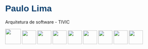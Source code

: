 <h1 style="font-family:Arial,sans-serif;color: #0F4270";>Paulo Lima</h1>
<p>Arquitetura de software - TIVIC</p>
<div>

  
  <i class="devicon-django-plain"></i>

  <img height="50px" src="https://cdn.jsdelivr.net/gh/devicons/devicon@latest/icons/java/java-original.svg" />
  <img height="45px" src="https://cdn.jsdelivr.net/gh/devicons/devicon/icons/javascript/javascript-original.svg" />
  <img height="45px" src="https://cdn.jsdelivr.net/gh/devicons/devicon@latest/icons/python/python-original.svg" />

  <img height="45px" src="https://cdn.jsdelivr.net/gh/devicons/devicon@latest/icons/spring/spring-original.svg" />
  <img height="45px" src="https://cdn.jsdelivr.net/gh/devicons/devicon@latest/icons/nodejs/nodejs-original.svg" />
  <img height="45px" src="https://cdn.jsdelivr.net/gh/devicons/devicon@latest/icons/django/django-plain.svg" /> 
  <img height="45px" src="https://cdn.jsdelivr.net/gh/devicons/devicon@latest/icons/amazonwebservices/amazonwebservices-plain-wordmark.svg" />    
  <img height="45px" src="https://cdn.jsdelivr.net/gh/devicons/devicon@latest/icons/docker/docker-plain.svg" />      
  <img height="45px" src="https://cdn.jsdelivr.net/gh/devicons/devicon@latest/icons/kubernetes/kubernetes-original.svg" />
          
          
        
</div>
